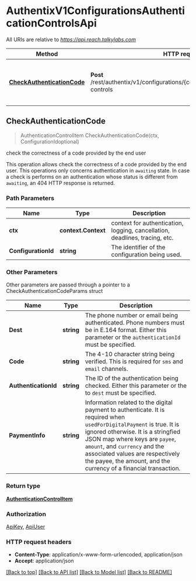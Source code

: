 # AuthentixV1ConfigurationsAuthenticationControlsApi

All URIs are relative to *https://api.reach.talkylabs.com*

Method | HTTP request | Description
------------- | ------------- | -------------
[**CheckAuthenticationCode**](AuthentixV1ConfigurationsAuthenticationControlsApi.md#CheckAuthenticationCode) | **Post** /rest/authentix/v1/configurations/{configurationId}/authentication-controls | check the correctness of a code provided by the end user



## CheckAuthenticationCode

> AuthenticationControlItem CheckAuthenticationCode(ctx, ConfigurationIdoptional)

check the correctness of a code provided by the end user

This operation allows check the correctness of a code provided by the end user. This operations only concerns authentication in `awaiting` state.   In case a check is performs on an authentication whose status is different from `awaiting`, an 404 HTTP response is returned. 

### Path Parameters


Name | Type | Description
------------- | ------------- | -------------
**ctx** | **context.Context** | context for authentication, logging, cancellation, deadlines, tracing, etc.
**ConfigurationId** | **string** | The identifier of the configuration being used.

### Other Parameters

Other parameters are passed through a pointer to a CheckAuthenticationCodeParams struct


Name | Type | Description
------------- | ------------- | -------------
**Dest** | **string** | The phone number or email being authenticated. Phone numbers must be in E.164 format. Either this parameter or the `authenticationId` must be specified.
**Code** | **string** | The 4-10 character string being verified. This is required for `sms` and `email` channels.
**AuthenticationId** | **string** | The ID of the authentication being checked. Either this parameter or the to `dest` must be specified.
**PaymentInfo** | **string** | Information related to the digital payment to authenticate. It is required when `usedForDigitalPayment` is true. It is ignored otherwise. It is a stringfied JSON map where keys are `payee`, `amount`, and `currency` and the associated values are respectively the payee, the amount, and the currency of a financial transaction. 

### Return type

[**AuthenticationControlItem**](AuthenticationControlItem.md)

### Authorization

[ApiKey](../README.md#ApiKey), [ApiUser](../README.md#ApiUser)

### HTTP request headers

- **Content-Type**: application/x-www-form-urlencoded, application/json
- **Accept**: application/json

[[Back to top]](#) [[Back to API list]](../README.md#documentation-for-api-endpoints)
[[Back to Model list]](../README.md#documentation-for-models)
[[Back to README]](../README.md)

